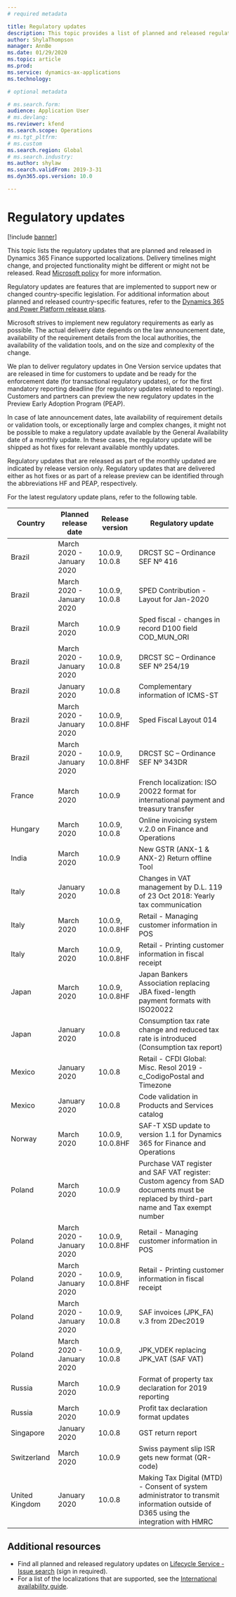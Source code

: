 ```yaml
---
# required metadata

title: Regulatory updates
description: This topic provides a list of planned and released regulatory updates for Microsoft Dynamics 365 Finance.
author: ShylaThompson
manager: AnnBe
ms.date: 01/29/2020
ms.topic: article
ms.prod: 
ms.service: dynamics-ax-applications
ms.technology: 

# optional metadata

# ms.search.form:
audience: Application User
# ms.devlang: 
ms.reviewer: kfend
ms.search.scope: Operations
# ms.tgt_pltfrm: 
# ms.custom
ms.search.region: Global
# ms.search.industry: 
ms.author: shylaw
ms.search.validFrom: 2019-3-31
ms.dyn365.ops.version: 10.0

---
```


# Regulatory updates

[!include [banner](../includes/banner.md)]

This topic lists the regulatory updates that are planned and released in Dynamics 365 Finance supported localizations. Delivery timelines might change, and projected functionality might be different or might not be released. Read [Microsoft policy](https://go.microsoft.com/fwlink/p/?linkid=2007332) for more information. 

Regulatory updates are features that are implemented to support new or changed country-specific legislation. For additional information about planned and released country-specific features, refer to the [Dynamics 365 and Power Platform release plans](https://docs.microsoft.com/business-applications-release-notes/index).

Microsoft strives to implement new regulatory requirements as early as possible. The actual delivery date depends on the law announcement date, availability of the requirement details from the local authorities, the availability of the validation tools, and on the size and complexity of the change.

We plan to deliver regulatory updates in One Version service updates that are released in time for customers to update and be ready for the enforcement date (for transactional regulatory updates), or for the first mandatory reporting deadline (for regulatory updates related to reporting). Customers and partners can preview the new regulatory updates in the Preview Early Adoption Program (PEAP).

In case of late announcement dates, late availability of requirement details or validation tools, or exceptionally large and complex changes, it might not be possible to make a regulatory update available by the General Availability date of a monthly update. In these cases, the regulatory update will be shipped as hot fixes for relevant available monthly updates.

Regulatory updates that are released as part of the monthly updated are indicated by release version only. Regulatory updates that are delivered either as hot fixes or as part of a release preview can be identified through the abbreviations HF and PEAP, respectively. 

For the latest regulatory update plans, refer to the following table.   

|Country|Planned release date|Release version|Regulatory update|
|--------------------|---------------|-------|-------|
|      Brazil         |   March 2020 - January 2020      | 10.0.9, 10.0.8      |   DRCST SC – Ordinance SEF Nº 416    |
|      Brazil         |   March 2020  - January 2020     | 10.0.9, 10.0.8      |   SPED Contribution - Layout for Jan-2020    |
|      Brazil         |   March 2020       | 10.0.9      |   Sped fiscal - changes in record D100 field COD_MUN_ORI    |
|      Brazil         |   March 2020 - January 2020       | 10.0.9, 10.0.8      |   DRCST SC – Ordinance SEF Nº 254/19    |
|      Brazil         |   January 2020       | 10.0.8      |   Complementary information of ICMS-ST    |
|      Brazil        |   March 2020 - January 2020       | 10.0.9, 10.0.8HF      |   Sped Fiscal Layout 014 |
|      Brazil          |   March 2020 - January 2020       | 10.0.9, 10.0.8HF      |   DRCST SC – Ordinance SEF Nº 343DR   |
|      France          |   March 2020       | 10.0.9      |   French localization: ISO 20022 format for international payment and treasury transfer   |
|      Hungary          |   March 2020       | 10.0.9, 10.0.8      |   Online invoicing system v.2.0 on Finance and Operations    |
|      India          |   March 2020       | 10.0.9      |   New GSTR (ANX-1 & ANX-2) Return offline Tool   |
|      Italy          |   January 2020       | 10.0.8      |   Changes in VAT management by D.L. 119 of 23 Oct 2018: Yearly tax communication |
|      Italy         |   March 2020     | 10.0.9, 10.0.8HF      |   Retail - Managing customer information in POS |
|      Italy         |   March 2020      | 10.0.9, 10.0.8HF      |   Retail - Printing customer information in fiscal receipt |
|      Japan          |   March 2020     | 10.0.9, 10.0.8HF     |   Japan Bankers Association replacing JBA fixed-length payment formats with ISO20022 |
|      Japan          |   January 2020      | 10.0.8       |   Consumption tax rate change and reduced tax rate is introduced (Consumption tax report) |
|      Mexico          |   January 2020     | 10.0.8        |   Retail -  CFDI Global: Misc. Resol 2019 - c_CodigoPostal and Timezone |
|      Mexico           |   January 2020       | 10.0.8     |   Code validation in Products and Services catalog |
|      Norway          |   March 2020   | 10.0.9, 10.0.8HF     |   SAF-T XSD update to version 1.1 for Dynamics 365 for Finance and Operations |
|      Poland          |   March 2020    | 10.0.9     |   Purchase VAT register and SAF VAT register: Custom agency from SAD documents must be replaced by third-part name and Tax exempt number |
|      Poland          |   March 2020 - January 2020   | 10.0.9, 10.0.8HF     |   Retail - Managing customer information in POS |
|      Poland          |   March 2020 - January 2020     | 10.0.9, 10.0.8HF     |   Retail - Printing customer information in fiscal receipt |
|      Poland          |   March 2020 - January 2020     | 10.0.9, 10.0.8     |   SAF invoices (JPK_FA) v.3 from 2Dec2019 |
|      Poland          |   March 2020 - January 2020     | 10.0.9, 10.0.8     |   JPK_VDEK replacing JPK_VAT (SAF VAT) |
|      Russia          |   March 2020     | 10.0.9     |   Format of property tax declaration for 2019 reporting |
|      Russia          |   March 2020     | 10.0.9     |   Profit tax declaration format updates |
|      Singapore           |   January 2020     | 10.0.8      |   GST return report |
|      Switzerland           |   March 2020     | 10.0.9      |   Swiss payment slip ISR gets new format (QR-code) |
|      United Kingdom          |   January 2020       | 10.0.8      |   Making Tax Digital (MTD) - Consent of system administrator to transmit information outside of D365 using the integration with HMRC |



## Additional resources
- Find all planned and released regulatory updates on [Lifecycle Service - Issue search](https://lcs.dynamics.com/Logon/Index) (sign in required).
- For a list of the localizations that are supported, see the [International availability guide](https://aka.ms/dynamics_365_international_availability_deck).

